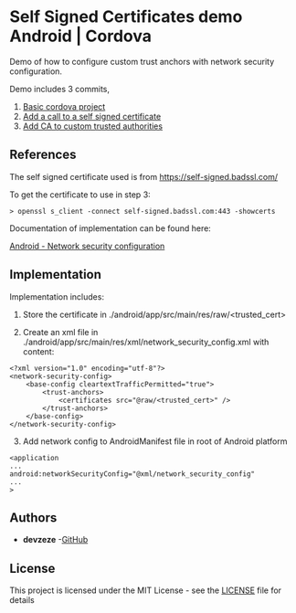 # Self Signed Certificates demo Android | Cordova

Demo of how to configure custom trust anchors with network security configuration.

Demo includes 3 commits,
1. [Basic cordova project](https://github.com/devzeze/cordova_selfsigned/commit/9ec8de71c20a8ac20707042d7e22480e15d68648)
2. [Add a call to a self signed certificate](https://github.com/devzeze/cordova_selfsigned/commit/cc0beb89f685c8a92d7be5eca7c5a147b8c62ea6)
3. [Add CA to custom trusted authorities](https://github.com/devzeze/cordova_selfsigned/commit/bf31570240deb79f407e8d6e88652d545959fd96)


## References

The self signed certificate used is from https://self-signed.badssl.com/

To get the certificate to use in step 3:

```
> openssl s_client -connect self-signed.badssl.com:443 -showcerts
```

Documentation of implementation can be found here:

[Android - Network security configuration
](https://developer.android.com/training/articles/security-config)

## Implementation
Implementation includes:

1. Store the certificate in ./android/app/src/main/res/raw/<trusted_cert>

2. Create an xml file in ./android/app/src/main/res/xml/network_security_config.xml
with content:
```
<?xml version="1.0" encoding="utf-8"?>
<network-security-config>
    <base-config cleartextTrafficPermitted="true">
        <trust-anchors>
            <certificates src="@raw/<trusted_cert>" />
        </trust-anchors>
    </base-config>
</network-security-config>
```

3. Add network config to AndroidManifest file in root of Android platform
```
<application
...
android:networkSecurityConfig="@xml/network_security_config"
...
>
```

## Authors

* **devzeze** -[GitHub](https://github.com/devzeze)

## License

This project is licensed under the MIT License - see the [LICENSE](LICENSE) file for details
